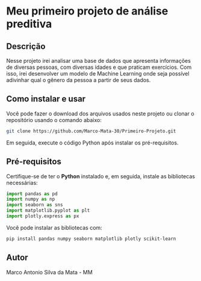 
# Meu primeiro projeto de análise preditiva

## Descrição

Nesse projeto irei analisar uma base de dados que apresenta informações de diversas pessoas, com diversas idades e que praticam exercícios. Com isso, irei desenvolver um modelo de Machine Learning onde seja possível adivinhar qual o gênero da pessoa a partir de seus dados.

## Como instalar e usar

Você pode fazer o download dos arquivos usados neste projeto ou clonar o repositório usando o comando abaixo:

```bash
git clone https://github.com/Marco-Mata-30/Primeiro-Projeto.git
```

Em seguida, execute o código Python após instalar os pré-requisitos.

## Pré-requisitos

Certifique-se de ter o **Python** instalado e, em seguida, instale as bibliotecas necessárias:

```python
import pandas as pd
import numpy as np
import seaborn as sns
import matplotlib.pyplot as plt
import plotly.express as px
```

Você pode instalar as bibliotecas com:

```bash
pip install pandas numpy seaborn matplotlib plotly scikit-learn
```

## Autor

Marco Antonio Silva da Mata - MM
